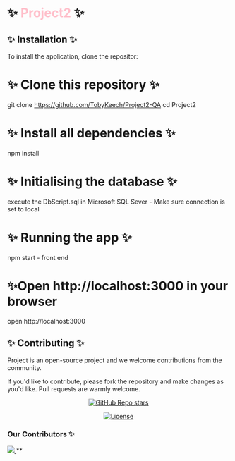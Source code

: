 # ✨ <span style="color: pink">Project2 </span>✨

## ✨ Installation ✨
To install the application, clone the repositor: 

<!-- start: code block --> 
# ✨ Clone this repository ✨ 
git clone https://github.com/TobyKeech/Project2-QA
cd Project2
# ✨ Install all dependencies ✨
npm install 

# ✨ Initialising the database ✨
execute the DbScript.sql in Microsoft SQL Sever - Make sure connection is set to local 

# ✨ Running the app ✨
npm start - front end 

# ✨Open http://localhost:3000 in your browser
open http://localhost:3000
<!-- end:code block -->

## ✨ Contributing ✨

Project is an open-source project and we welcome contributions from the community.

If you'd like to contribute, please fork the repository and make changes as you'd like. Pull requests are warmly welcome.

<div align="center">
  <a href="https://github.com/TobyKeech/Project2-QA/stargazers"><img alt="GitHub Repo stars" src="https://img.shields.io/github/stars/TobyKeech/Project2-QA"></a>
  
  <a href="https://github.com/mfts/TobyKeech/Project2-QA/main/LICENSE"><img alt="License" src="https://img.shields.io/badge/license-AGPLv3-pink"></a>
</div>


### Our Contributors ✨

<a href="https://github.com/TobyKeech/Project2-QA/contributors">
  <img src="https://contrib.rocks/image?repo=TobyKeech/Project2-QA" />
</a>**
